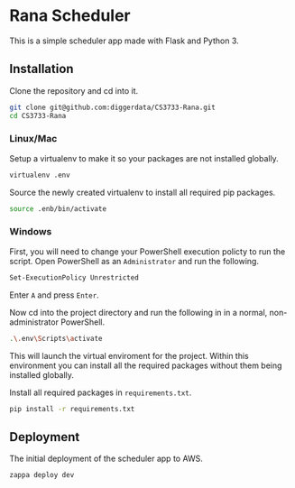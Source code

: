 # Rana Scheduler

This is a simple scheduler app made with Flask and Python 3.

## Installation

Clone the repository and cd into it.

```bash
git clone git@github.com:diggerdata/CS3733-Rana.git
cd CS3733-Rana
```

### Linux/Mac
Setup a virtualenv to make it so your packages are not installed globally.

```bash
virtualenv .env
```

Source the newly created virtualenv to install all required pip packages.

```bash
source .enb/bin/activate
```

### Windows

First, you will need to change your PowerShell execution policty to run the script. Open PowerShell as an `Administrator` and run the following.
```bash
Set-ExecutionPolicy Unrestricted
```

Enter `A` and press `Enter`.

Now cd into the project directory and run the following in in a normal, non-administrator PowerShell.
```bash
.\.env\Scripts\activate
```

This will launch the virtual enviroment for the project. Within this environment you can install all the required packages without them being installed globally.

Install all required packages in `requirements.txt`.

```bash
pip install -r requirements.txt
```

## Deployment

The initial deployment of the scheduler app to AWS.

```bash
zappa deploy dev
```